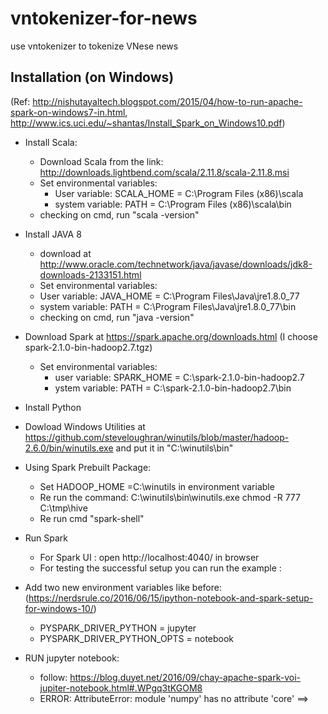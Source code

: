 # vntokenizer-for-news
use vntokenizer to tokenize VNese news

## Installation (on Windows)
(Ref: http://nishutayaltech.blogspot.com/2015/04/how-to-run-apache-spark-on-windows7-in.html, http://www.ics.uci.edu/~shantas/Install_Spark_on_Windows10.pdf)
  - Install Scala: 
    * Download Scala from the link: http://downloads.lightbend.com/scala/2.11.8/scala-2.11.8.msi
    * Set environmental variables:
      * User variable: SCALA_HOME = C:\Program Files (x86)\scala
      * system variable: PATH = C:\Program Files (x86)\scala\bin
    * checking on cmd, run "scala -version"
    
  - Install JAVA 8
    * download at http://www.oracle.com/technetwork/java/javase/downloads/jdk8-downloads-2133151.html
     * Set environmental variables:
      * User variable: JAVA_HOME = C:\Program Files\Java\jre1.8.0_77
      * system variable: PATH = C:\Program Files\Java\jre1.8.0_77\bin
    * checking on cmd, run "java -version"
    
  - Download Spark at https://spark.apache.org/downloads.html (I choose spark-2.1.0-bin-hadoop2.7.tgz)
    * Set environmental variables:
      + user variable: SPARK_HOME = C:\spark-2.1.0-bin-hadoop2.7
      + ystem variable: PATH = C:\spark-2.1.0-bin-hadoop2.7\bin
      
  - Install Python

  - Dowload Windows Utilities at https://github.com/steveloughran/winutils/blob/master/hadoop-2.6.0/bin/winutils.exe and put it in "C:\winutils\bin"
  - Using Spark Prebuilt Package:
    * Set HADOOP_HOME =C:\winutils in environment variable
    * Re run the command: C:\winutils\bin\winutils.exe chmod -R 777 C:\tmp\hive
    * Re run cmd "spark-shell"
  - Run Spark
    * For Spark UI : open http://localhost:4040/ in browser
    * For testing the successful setup you can run the example :
  - Add two new environment variables like before: (https://nerdsrule.co/2016/06/15/ipython-notebook-and-spark-setup-for-windows-10/)
    * PYSPARK_DRIVER_PYTHON = jupyter
    * PYSPARK_DRIVER_PYTHON_OPTS = notebook
  - RUN jupyter notebook:
    * follow: https://blog.duyet.net/2016/09/chay-apache-spark-voi-jupiter-notebook.html#.WPgq3tKGOM8
    * ERROR: AttributeError: module 'numpy' has no attribute 'core' ==> 
    
## 

